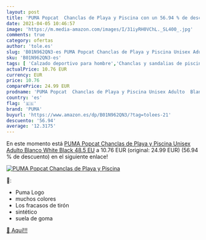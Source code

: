 ```yaml
---
layout: post
title: 'PUMA Popcat  Chanclas de Playa y Piscina con un 56.94 % de descuento'
date: 2021-04-05 10:46:57
image: 'https://m.media-amazon.com/images/I/31iyRH0VChL._SL400_.jpg'
comments: true
category: ofertas
author: 'tole.es'
slug: 'B01N962QN3-es PUMA Popcat Chanclas de Playa y Piscina Unisex Adulto...'
sku: 'B01N962QN3-es'
tags: [ 'Calzado deportivo para hombre','Chanclas y sandalias de piscina para hombre','Zapatillas y calzado deportivo para hombre','Zapatos','Zapatos para hombre','Zapatos y complementos','chanclas','puma', ]
actualPrice: 10.76 EUR
currency: EUR
price: 10.76
comparePrice: 24.99 EUR
prodname: 'PUMA Popcat  Chanclas de Playa y Piscina Unisex Adulto  Blanco White Black  48.5 EU'
country: 'es'
flag: '🇪🇸'
brand: 'PUMA'
buyurl: 'https://www.amazon.es/dp/B01N962QN3/?tag=tolees-21'
descuento: '56.94'
average: '12.3175'
---
```


En este momento está [PUMA Popcat  Chanclas de Playa y Piscina Unisex Adulto  Blanco White Black  48.5 EU](https://www.amazon.es/dp/B01N962QN3/?tag=tolees-21) a 10.76 EUR (original: 24.99 EUR) (56.94 %  de descuento) en el siguiente enlace!

[![PUMA Popcat  Chanclas de Playa y Piscina](https://m.media-amazon.com/images/I/31iyRH0VChL._SL400_.jpg)](https://www.amazon.es/dp/B01N962QN3/?tag=tolees-21)

🔎:

- Puma Logo
- muchos colores
- Los fracasos de tirón
- sintético
- suela de goma

[🛒 Aquí!!!](https://www.amazon.es/dp/B01N962QN3/?tag=tolees-21)
